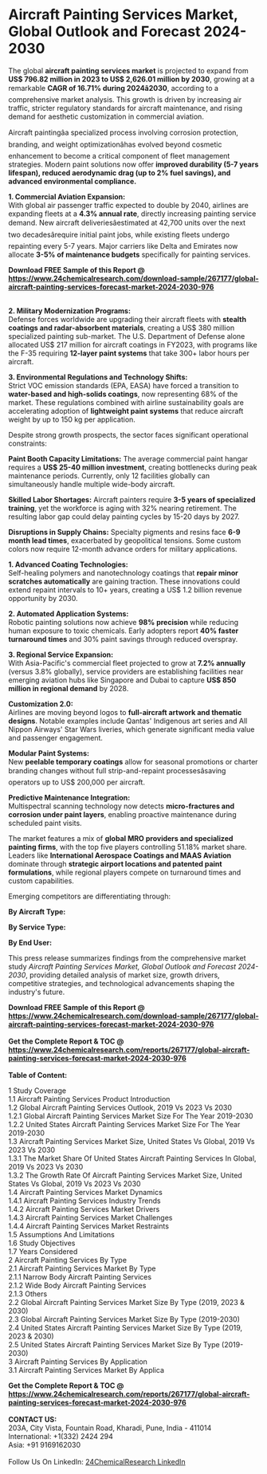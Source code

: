 <h1>Aircraft Painting Services Market, Global Outlook and Forecast 2024-2030</h1><p>The global <strong>aircraft painting services market</strong> is projected to expand from <strong>US$ 796.82 million in 2023 to US$ 2,626.01 million by 2030</strong>, growing at a remarkable <strong>CAGR of 16.71% during 2024â2030</strong>, according to a comprehensive market analysis. This growth is driven by increasing air traffic, stricter regulatory standards for aircraft maintenance, and rising demand for aesthetic customization in commercial aviation.</p><p>Aircraft paintingâa specialized process involving corrosion protection, branding, and weight optimizationâhas evolved beyond cosmetic enhancement to become a critical component of fleet management strategies. Modern paint solutions now offer <strong>improved durability (5-7 years lifespan), reduced aerodynamic drag (up to 2% fuel savings), and advanced environmental compliance.</strong></p><p><strong>1. Commercial Aviation Expansion:</strong><br>
With global air passenger traffic expected to double by 2040, airlines are expanding fleets at a <strong>4.3% annual rate</strong>, directly increasing painting service demand. New aircraft deliveriesâestimated at 42,700 units over the next two decadesârequire initial paint jobs, while existing fleets undergo repainting every 5-7 years. Major carriers like Delta and Emirates now allocate <strong>3-5% of maintenance budgets</strong> specifically for painting services.</p><div><b>Download FREE Sample of this Report @ 
            <a href="https://www.24chemicalresearch.com/download-sample/267177/global-aircraft-painting-services-forecast-market-2024-2030-976">
            https://www.24chemicalresearch.com/download-sample/267177/global-aircraft-painting-services-forecast-market-2024-2030-976</a></b></div><br><p><strong>2. Military Modernization Programs:</strong><br>
Defense forces worldwide are upgrading their aircraft fleets with <strong>stealth coatings and radar-absorbent materials</strong>, creating a US$ 380 million specialized painting sub-market. The U.S. Department of Defense alone allocated US$ 217 million for aircraft coatings in FY2023, with programs like the F-35 requiring <strong>12-layer paint systems</strong> that take 300+ labor hours per aircraft.</p><p><strong>3. Environmental Regulations and Technology Shifts:</strong><br>
Strict VOC emission standards (EPA, EASA) have forced a transition to <strong>water-based and high-solids coatings</strong>, now representing 68% of the market. These regulations combined with airline sustainability goals are accelerating adoption of <strong>lightweight paint systems</strong> that reduce aircraft weight by up to 150 kg per application.</p><p>Despite strong growth prospects, the sector faces significant operational constraints:</p><p><strong>Paint Booth Capacity Limitations:</strong> The average commercial paint hangar requires a <strong>US$ 25-40 million investment</strong>, creating bottlenecks during peak maintenance periods. Currently, only 12 facilities globally can simultaneously handle multiple wide-body aircraft.</p><p><strong>Skilled Labor Shortages:</strong> Aircraft painters require <strong>3-5 years of specialized training</strong>, yet the workforce is aging with 32% nearing retirement. The resulting labor gap could delay painting cycles by 15-20 days by 2027.</p><p><strong>Disruptions in Supply Chains:</strong> Specialty pigments and resins face <strong>6-9 month lead times</strong>, exacerbated by geopolitical tensions. Some custom colors now require 12-month advance orders for military applications.</p><p><strong>1. Advanced Coating Technologies:</strong><br>
Self-healing polymers and nanotechnology coatings that <strong>repair minor scratches automatically</strong> are gaining traction. These innovations could extend repaint intervals to 10+ years, creating a US$ 1.2 billion revenue opportunity by 2030.</p><p><strong>2. Automated Application Systems:</strong><br>
Robotic painting solutions now achieve <strong>98% precision</strong> while reducing human exposure to toxic chemicals. Early adopters report <strong>40% faster turnaround times</strong> and 30% paint savings through reduced overspray.</p><p><strong>3. Regional Service Expansion:</strong><br>
With Asia-Pacific's commercial fleet projected to grow at <strong>7.2% annually</strong> (versus 3.8% globally), service providers are establishing facilities near emerging aviation hubs like Singapore and Dubai to capture <strong>US$ 850 million in regional demand</strong> by 2028.</p><p><strong>Customization 2.0:</strong><br>
	Airlines are moving beyond logos to <strong>full-aircraft artwork and thematic designs</strong>. Notable examples include Qantas' Indigenous art series and All Nippon Airways' Star Wars liveries, which generate significant media value and passenger engagement.</p><p><strong>Modular Paint Systems:</strong><br>
	New <strong>peelable temporary coatings</strong> allow for seasonal promotions or charter branding changes without full strip-and-repaint processesâsaving operators up to US$ 200,000 per aircraft.</p><p><strong>Predictive Maintenance Integration:</strong><br>
	Multispectral scanning technology now detects <strong>micro-fractures and corrosion under paint layers</strong>, enabling proactive maintenance during scheduled paint visits.</p><p>The market features a mix of <strong>global MRO providers and specialized painting firms</strong>, with the top five players controlling 51.18% market share. Leaders like <strong>International Aerospace Coatings and MAAS Aviation</strong> dominate through <strong>strategic airport locations and patented paint formulations</strong>, while regional players compete on turnaround times and custom capabilities.</p><p>Emerging competitors are differentiating through:</p><p><strong>By Aircraft Type:</strong></p><p><strong>By Service Type:</strong></p><p><strong>By End User:</strong></p><p>This press release summarizes findings from the comprehensive market study <em>Aircraft Painting Services Market, Global Outlook and Forecast 2024-2030</em>, providing detailed analysis of market size, growth drivers, competitive strategies, and technological advancements shaping the industry's future.</p><div><b>Download FREE Sample of this Report @ 
            <a href="https://www.24chemicalresearch.com/download-sample/267177/global-aircraft-painting-services-forecast-market-2024-2030-976">
            https://www.24chemicalresearch.com/download-sample/267177/global-aircraft-painting-services-forecast-market-2024-2030-976</a></b></div><br><div><b>Get the Complete Report & TOC @ 
            <a href="https://www.24chemicalresearch.com/reports/267177/global-aircraft-painting-services-forecast-market-2024-2030-976">
            https://www.24chemicalresearch.com/reports/267177/global-aircraft-painting-services-forecast-market-2024-2030-976</a></b></div><br>
            <b>Table of Content:</b><p>1 Study Coverage<br />
1.1 Aircraft Painting Services Product Introduction<br />
1.2 Global Aircraft Painting Services Outlook, 2019 Vs 2023 Vs 2030<br />
1.2.1 Global Aircraft Painting Services Market Size For The Year 2019-2030<br />
1.2.2 United States Aircraft Painting Services Market Size For The Year 2019-2030<br />
1.3 Aircraft Painting Services Market Size, United States Vs Global, 2019 Vs 2023 Vs 2030<br />
1.3.1 The Market Share Of United States Aircraft Painting Services In Global, 2019 Vs 2023 Vs 2030<br />
1.3.2 The Growth Rate Of Aircraft Painting Services Market Size, United States Vs Global, 2019 Vs 2023 Vs 2030<br />
1.4 Aircraft Painting Services Market Dynamics<br />
1.4.1 Aircraft Painting Services Industry Trends<br />
1.4.2 Aircraft Painting Services Market Drivers<br />
1.4.3 Aircraft Painting Services Market Challenges<br />
1.4.4 Aircraft Painting Services Market Restraints<br />
1.5 Assumptions And Limitations<br />
1.6 Study Objectives<br />
1.7 Years Considered<br />
2 Aircraft Painting Services By Type<br />
2.1 Aircraft Painting Services Market By Type<br />
2.1.1 Narrow Body Aircraft Painting Services<br />
2.1.2 Wide Body Aircraft Painting Services<br />
2.1.3 Others<br />
2.2 Global Aircraft Painting Services Market Size By Type (2019, 2023 & 2030)<br />
2.3 Global Aircraft Painting Services Market Size By Type (2019-2030)<br />
2.4 United States Aircraft Painting Services Market Size By Type (2019, 2023 & 2030)<br />
2.5 United States Aircraft Painting Services Market Size By Type (2019-2030)<br />
3 Aircraft Painting Services By Application<br />
3.1 Aircraft Painting Services Market By Applica</p><div><b>Get the Complete Report & TOC @ 
            <a href="https://www.24chemicalresearch.com/reports/267177/global-aircraft-painting-services-forecast-market-2024-2030-976">
            https://www.24chemicalresearch.com/reports/267177/global-aircraft-painting-services-forecast-market-2024-2030-976</a></b></div><br><b>CONTACT US:</b><br>
            203A, City Vista, Fountain Road, Kharadi, Pune, India - 411014<br>
            International: +1(332) 2424 294<br>
            Asia: +91 9169162030 <br><br>
            Follow Us On LinkedIn: <a href="https://www.linkedin.com/company/24chemicalresearch/">24ChemicalResearch LinkedIn</a>